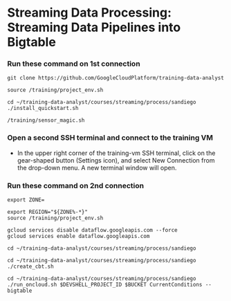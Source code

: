 
# Streaming Data Processing: Streaming Data Pipelines into Bigtable


### Run these command on 1st connection

```
git clone https://github.com/GoogleCloudPlatform/training-data-analyst

source /training/project_env.sh

cd ~/training-data-analyst/courses/streaming/process/sandiego
./install_quickstart.sh

/training/sensor_magic.sh
```


### Open a second SSH terminal and connect to the training VM

- In the upper right corner of the training-vm SSH terminal, click on the gear-shaped button (Settings icon), and select New Connection from the drop-down menu. A new terminal window will open.


### Run these command on 2nd  connection

```
export ZONE=
```


```
export REGION="${ZONE%-*}"
source /training/project_env.sh

gcloud services disable dataflow.googleapis.com --force
gcloud services enable dataflow.googleapis.com

cd ~/training-data-analyst/courses/streaming/process/sandiego

cd ~/training-data-analyst/courses/streaming/process/sandiego
./create_cbt.sh

cd ~/training-data-analyst/courses/streaming/process/sandiego
./run_oncloud.sh $DEVSHELL_PROJECT_ID $BUCKET CurrentConditions --bigtable
```


